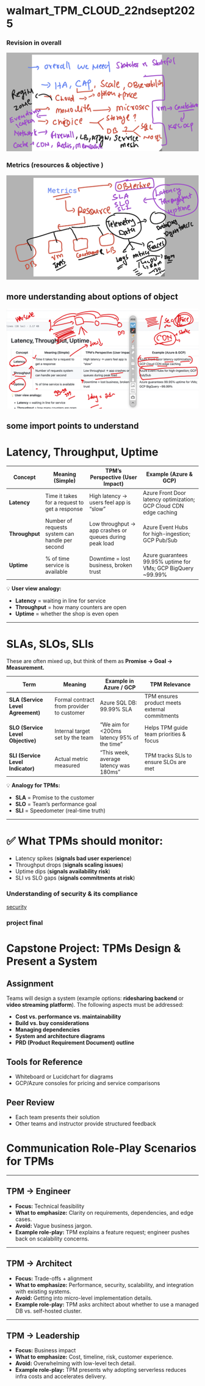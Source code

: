 # walmart_TPM_CLOUD_22ndsept2025

### Revision in overall 

<img src="rev1.png">

### Metrics (resources & objective )

<img src="f1.png">

## more understanding about options of object 

<img src="f2.png">

## some import points to understand

# Latency, Throughput, Uptime

| **Concept**  | **Meaning (Simple)**                          | **TPM’s Perspective (User Impact)**        | **Example (Azure & GCP)**                                  |
|--------------|-----------------------------------------------|--------------------------------------------|------------------------------------------------------------|
| **Latency**  | Time it takes for a request to get a response | High latency → users feel app is “slow”    | Azure Front Door latency optimization; GCP Cloud CDN edge caching |
| **Throughput** | Number of requests system can handle per second | Low throughput → app crashes or queues during peak load | Azure Event Hubs for high-ingestion; GCP Pub/Sub            |
| **Uptime**   | % of time service is available                | Downtime = lost business, broken trust     | Azure guarantees 99.95% uptime for VMs; GCP BigQuery ~99.99% |

💡 **User view analogy:**
- **Latency** = waiting in line for service  
- **Throughput** = how many counters are open  
- **Uptime** = whether the shop is even open  

---

# SLAs, SLOs, SLIs

These are often mixed up, but think of them as **Promise → Goal → Measurement.**

| **Term** | **Meaning** | **Example in Azure / GCP** | **TPM Relevance** |
|----------|-------------|-----------------------------|-------------------|
| **SLA (Service Level Agreement)** | Formal contract from provider to customer | Azure SQL DB: 99.99% SLA | TPM ensures product meets external commitments |
| **SLO (Service Level Objective)** | Internal target set by the team | “We aim for <200ms latency 95% of the time” | Helps TPM guide team priorities & focus |
| **SLI (Service Level Indicator)** | Actual metric measured | “This week, average latency was 180ms” | TPM tracks SLIs to ensure SLOs are met |

💡 **Analogy for TPMs:**
- **SLA** = Promise to the customer  
- **SLO** = Team’s performance goal  
- **SLI** = Speedometer (real-time truth)  

---

# ✅ What TPMs should monitor:
- Latency spikes (**signals bad user experience**)  
- Throughput drops (**signals scaling issues**)  
- Uptime dips (**signals availability risk**)  
- SLI vs SLO gaps (**signals commitments at risk**)  


### Understanding of security & its compliance 

[security](security_compliance.md)


### project final 

# Capstone Project: TPMs Design & Present a System

## Assignment

Teams will design a system (example options: **ridesharing backend** or **video streaming platform**). The following aspects must be addressed:

- **Cost vs. performance vs. maintainability**
- **Build vs. buy considerations**
- **Managing dependencies**
- **System and architecture diagrams**
- **PRD (Product Requirement Document) outline**

## Tools for Reference

- Whiteboard or Lucidchart for diagrams
- GCP/Azure consoles for pricing and service comparisons

## Peer Review

- Each team presents their solution
- Other teams and instructor provide structured feedback

###

# Communication Role-Play Scenarios for TPMs

---

## TPM → Engineer

- **Focus:** Technical feasibility  
- **What to emphasize:** Clarity on requirements, dependencies, and edge cases.  
- **Avoid:** Vague business jargon.  
- **Example role-play:** TPM explains a feature request; engineer pushes back on scalability concerns.

---

## TPM → Architect

- **Focus:** Trade-offs + alignment  
- **What to emphasize:** Performance, security, scalability, and integration with existing systems.  
- **Avoid:** Getting into micro-level implementation details.  
- **Example role-play:** TPM asks architect about whether to use a managed DB vs. self-hosted cluster.

---

## TPM → Leadership

- **Focus:** Business impact  
- **What to emphasize:** Cost, timeline, risk, customer experience.  
- **Avoid:** Overwhelming with low-level tech detail.  
- **Example role-play:** TPM presents why adopting serverless reduces infra costs and accelerates delivery.